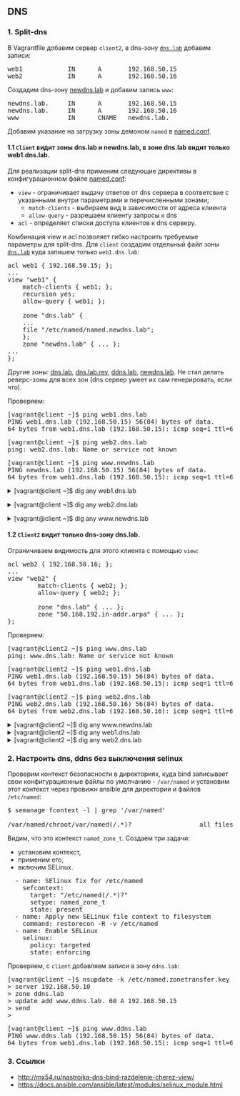 ## DNS

### 1. Split-dns

В Vagrantfile добавим сервер `client2`, в dns-зону [`dns.lab`](provisioning/named.dns.lab) добавим записи:

<pre>
web1            IN      A       192.168.50.15
web2            IN      A       192.168.50.16
</pre> 

Создадим dns-зону [newdns.lab](provisioning/named.newdns.lab)
и добавим запись `www`:

<pre>
newdns.lab.     IN      A       192.168.50.15
newdns.lab.     IN      A       192.168.50.16
www             IN      CNAME   newdns.lab.
</pre>

Добавим указание на загрузку зоны демоном `named` в [named.conf](provisioning/master-named.conf).

#### 1.1 `Client` видит зоны dns.lab и newdns.lab, в зоне dns.lab видит только web1.dns.lab.

Для реализации split-dns применим следующие директивы в конфигурационном файле [named.conf](provisioning/master-named.conf):

- `view` - ограничивает выдачу ответов от dns сервера в соответсвие с указанными внутри параметрами и перечисленными зонами;
	- `match-clients` - выбираем вид в зависимости от адреса клиента 
	- `allow-query` - разрешаем клиенту запросы к dns
- `acl` - определяет списки доступа клиентов к dns серверу.


Комбинация view и acl позволяет гибко настроить требуемые параметры для split-dns. Для `client` создадим отдельный файл зоны [`dns.lab`](provisioning/named.client.dns.lab) куда запишем только `web1.dns.lab`:

<pre>
acl web1 { 192.168.50.15; };
...
view "web1" {
    match-clients { web1; };
    recursion yes;
    allow-query { web1; };
        
    zone "dns.lab" { 
    ...
    file "/etc/named/named.newdns.lab";
    };
    zone "newdns.lab" { ... };
...
};
</pre>

Другие зоны: [dns.lab](provisioning/named.dns.lab), [dns.lab.rev](provisioning/named.dns.lab.rev), [ddns.lab](provisioning/named.ddns.lab), [newdns.lab](provisioning/named.newdns.lab). Не стал делать реверс-зоны для всех зон (dns сервер умеет их сам генерировать, если что).

Проверяем:

<pre>
[vagrant@client ~]$ ping web1.dns.lab
PING web1.dns.lab (192.168.50.15) 56(84) bytes of data.
64 bytes from web1.dns.lab (192.168.50.15): icmp_seq=1 ttl=64 time=0.010 ms
</pre>

<pre>
[vagrant@client ~]$ ping web2.dns.lab
ping: web2.dns.lab: Name or service not known
</pre>

<pre>
[vagrant@client ~]$ ping www.newdns.lab
PING newdns.lab (192.168.50.15) 56(84) bytes of data.
64 bytes from web1.dns.lab (192.168.50.15): icmp_seq=1 ttl=64 time=0.014 ms
</pre>

<details>
<summary>[vagrant@client ~]$ dig any web1.dns.lab</summary>
<pre>
; <<>> DiG 9.9.4-RedHat-9.9.4-72.el7 <<>> any web1.dns.lab
;; global options: +cmd
;; Got answer:
;; ->>HEADER<<- opcode: QUERY, status: NOERROR, id: 27222
;; flags: qr aa rd ra; QUERY: 1, ANSWER: 1, AUTHORITY: 2, ADDITIONAL: 3

;; OPT PSEUDOSECTION:
; EDNS: version: 0, flags:; udp: 4096
;; QUESTION SECTION:
;web1.dns.lab.			IN	ANY

;; ANSWER SECTION:
web1.dns.lab.		3600	IN	A	192.168.50.15

;; AUTHORITY SECTION:
dns.lab.		3600	IN	NS	ns01.dns.lab.
dns.lab.		3600	IN	NS	ns02.dns.lab.

;; ADDITIONAL SECTION:
ns01.dns.lab.		3600	IN	A	192.168.50.10
ns02.dns.lab.		3600	IN	A	192.168.50.11

;; Query time: 0 msec
;; SERVER: 192.168.50.10#53(192.168.50.10)
;; WHEN: Tue Jan 29 21:16:31 UTC 2019
;; MSG SIZE  rcvd: 127
</pre></details>

<details>
<summary>[vagrant@client ~]$ dig any web2.dns.lab</summary>
<pre>
; <<>> DiG 9.9.4-RedHat-9.9.4-72.el7 <<>> any web2.dns.lab
;; global options: +cmd
;; Got answer:
;; ->>HEADER<<- opcode: QUERY, status: NXDOMAIN, id: 27785
;; flags: qr aa rd ra; QUERY: 1, ANSWER: 0, AUTHORITY: 1, ADDITIONAL: 1

;; OPT PSEUDOSECTION:
; EDNS: version: 0, flags:; udp: 4096
;; QUESTION SECTION:
;web2.dns.lab.			IN	ANY

;; AUTHORITY SECTION:
dns.lab.		600	IN	SOA	ns01.dns.lab. root.dns.lab. 2901201901 3600 600 86400 600

;; Query time: 0 msec
;; SERVER: 192.168.50.10#53(192.168.50.10)
;; WHEN: Tue Jan 29 21:17:13 UTC 2019
;; MSG SIZE  rcvd: 87
</pre></details>

<details>
<summary>[vagrant@client ~]$ dig any www.newdns.lab</summary>
<pre>
; <<>> DiG 9.9.4-RedHat-9.9.4-72.el7 <<>> any www.newdns.lab
;; global options: +cmd
;; Got answer:
;; ->>HEADER<<- opcode: QUERY, status: NOERROR, id: 11448
;; flags: qr aa rd ra; QUERY: 1, ANSWER: 1, AUTHORITY: 2, ADDITIONAL: 3

;; OPT PSEUDOSECTION:
; EDNS: version: 0, flags:; udp: 4096
;; QUESTION SECTION:
;www.newdns.lab.			IN	ANY

;; ANSWER SECTION:
www.newdns.lab.		3600	IN	CNAME	newdns.lab.

;; AUTHORITY SECTION:
newdns.lab.		3600	IN	NS	ns01.newdns.lab.
newdns.lab.		3600	IN	NS	ns02.newdns.lab.

;; ADDITIONAL SECTION:
ns01.newdns.lab.	3600	IN	A	192.168.50.10
ns02.newdns.lab.	3600	IN	A	192.168.50.11

;; Query time: 0 msec
;; SERVER: 192.168.50.10#53(192.168.50.10)
;; WHEN: Tue Jan 29 21:21:06 UTC 2019
;; MSG SIZE  rcvd: 127
</pre>
</details>

#### 1.2 `Client2` видит только dns-зону dns.lab.

Ограничиваем видимость для этого клиента с помощью `view`:

<pre>
acl web2 { 192.168.50.16; };
...
view "web2" {
        match-clients { web2; };
        allow-query { web2; };

        zone "dns.lab" { ... };
        zone "50.168.192.in-addr.arpa" { ... };
};
</pre>

Проверяем:

<pre>
[vagrant@client2 ~]$ ping www.dns.lab
ping: www.dns.lab: Name or service not known
</pre>

<pre>
[vagrant@client2 ~]$ ping web1.dns.lab
PING web1.dns.lab (192.168.50.15) 56(84) bytes of data.
64 bytes from web1.dns.lab (192.168.50.15): icmp_seq=1 ttl=64 time=0.349 ms
</pre>

<pre>
[vagrant@client2 ~]$ ping web2.dns.lab
PING web2.dns.lab (192.168.50.16) 56(84) bytes of data.
64 bytes from web2.dns.lab (192.168.50.16): icmp_seq=1 ttl=64 time=0.018 ms
</pre>

<details>
<summary>[vagrant@client2 ~]$ dig any www.newdns.lab</summary>
<pre>
; <<>> DiG 9.9.4-RedHat-9.9.4-72.el7 <<>> any www.newdns.lab
;; global options: +cmd
;; Got answer:
;; ->>HEADER<<- opcode: QUERY, status: NXDOMAIN, id: 9104
;; flags: qr rd ra; QUERY: 1, ANSWER: 0, AUTHORITY: 1, ADDITIONAL: 1

;; OPT PSEUDOSECTION:
; EDNS: version: 0, flags:; udp: 4096
;; QUESTION SECTION:
;www.newdns.lab.			IN	ANY

;; AUTHORITY SECTION:
.			10800	IN	SOA	a.root-servers.net. nstld.verisign-grs.com. 2019012901 1800 900 604800 86400

;; Query time: 16 msec
;; SERVER: 192.168.50.10#53(192.168.50.10)
;; WHEN: Tue Jan 29 21:26:37 UTC 2019
;; MSG SIZE  rcvd: 118
</pre>
</details>

<details>
<summary>[vagrant@client2 ~]$ dig any web1.dns.lab</summary>
<pre>
; <<>> DiG 9.9.4-RedHat-9.9.4-72.el7 <<>> any web1.dns.lab
;; global options: +cmd
;; Got answer:
;; ->>HEADER<<- opcode: QUERY, status: NOERROR, id: 38569
;; flags: qr aa rd ra; QUERY: 1, ANSWER: 1, AUTHORITY: 2, ADDITIONAL: 3

;; OPT PSEUDOSECTION:
; EDNS: version: 0, flags:; udp: 4096
;; QUESTION SECTION:
;web1.dns.lab.			IN	ANY

;; ANSWER SECTION:
web1.dns.lab.		3600	IN	A	192.168.50.15

;; AUTHORITY SECTION:
dns.lab.		3600	IN	NS	ns01.dns.lab.
dns.lab.		3600	IN	NS	ns02.dns.lab.

;; ADDITIONAL SECTION:
ns01.dns.lab.		3600	IN	A	192.168.50.10
ns02.dns.lab.		3600	IN	A	192.168.50.11

;; Query time: 0 msec
;; SERVER: 192.168.50.10#53(192.168.50.10)
;; WHEN: Tue Jan 29 21:25:06 UTC 2019
;; MSG SIZE  rcvd: 127
</pre>
</details>

<details>
<summary>[vagrant@client2 ~]$ dig any web2.dns.lab</summary>
<pre>
; <<>> DiG 9.9.4-RedHat-9.9.4-72.el7 <<>> any web2.dns.lab
;; global options: +cmd
;; Got answer:
;; ->>HEADER<<- opcode: QUERY, status: NOERROR, id: 47639
;; flags: qr aa rd ra; QUERY: 1, ANSWER: 1, AUTHORITY: 2, ADDITIONAL: 3

;; OPT PSEUDOSECTION:
; EDNS: version: 0, flags:; udp: 4096
;; QUESTION SECTION:
;web2.dns.lab.			IN	ANY

;; ANSWER SECTION:
web2.dns.lab.		3600	IN	A	192.168.50.16

;; AUTHORITY SECTION:
dns.lab.		3600	IN	NS	ns02.dns.lab.
dns.lab.		3600	IN	NS	ns01.dns.lab.

;; ADDITIONAL SECTION:
ns01.dns.lab.		3600	IN	A	192.168.50.10
ns02.dns.lab.		3600	IN	A	192.168.50.11

;; Query time: 0 msec
;; SERVER: 192.168.50.10#53(192.168.50.10)
;; WHEN: Tue Jan 29 21:25:57 UTC 2019
;; MSG SIZE  rcvd: 127
</pre>
</details>


### 2. Настроить dns, ddns без выключения selinux

Проверим контекст безопасности в директориях, куда bind записывает свои конфигурационные файлы по умолчанию - `/var/named` и установим этот контекст через провижн ansible для директории и файлов `/etc/named`:

<pre>
$ semanage fcontext -l | grep '/var/named'

/var/named/chroot/var/named(/.*)?                  all files          system_u:object_r:named_zone_t:s0
</pre>

Видим, что это контекст `named_zone_t`. Создаем три задачи: 

- установим контекст,
- применим его,
- включим SELinux.

<pre>
  - name: SElinux fix for /etc/named
    sefcontext:
      target: "/etc/named(/.*)?"
      setype: named_zone_t
      state: present
  - name: Apply new SELinux file context to filesystem
    command: restorecon -R -v /etc/named
  - name: Enable SELinux
    selinux:
      policy: targeted
      state: enforcing    
</pre>

Проверяем, с `client` добавляем записи в зону `ddns.lab`:

<pre>
[vagrant@client ~]$ nsupdate -k /etc/named.zonetransfer.key
> server 192.168.50.10
> zone ddns.lab
> update add www.ddns.lab. 60 A 192.168.50.15
> send
>
</pre>

<pre>
[vagrant@client ~]$ ping www.ddns.lab
PING www.ddns.lab (192.168.50.15) 56(84) bytes of data.
64 bytes from web1.dns.lab (192.168.50.15): icmp_seq=1 ttl=64 time=0.021 ms
</pre>

### 3. Ссылки

- http://mx54.ru/nastrojka-dns-bind-razdelenie-cherez-view/
- https://docs.ansible.com/ansible/latest/modules/selinux_module.html